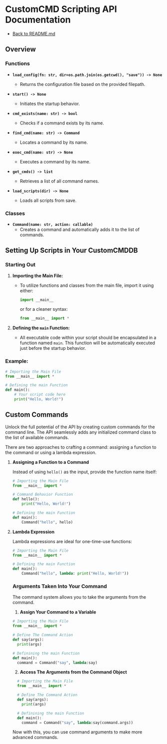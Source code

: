 # CustomCMD Scripting API Documentation
- [Back to README.md](README.md)
## Overview

### Functions

- **`load_config(fn: str, dir=os.path.join(os.getcwd(), "save")) -> None`**
  - Returns the configuration file based on the provided filepath.

- **`start() -> None`**
  - Initiates the startup behavior.

- **`cmd_exists(name: str) -> bool`**
  - Checks if a command exists by its name.

- **`find_cmd(name: str) -> Command`**
  - Locates a command by its name.

- **`exec_cmd(name: str) -> None`**
  - Executes a command by its name.

- **`get_cmds() -> list`**
  - Retrieves a list of all command names.

- **`load_scripts(dir) -> None`**
  - Loads all scripts from save.

### Classes

- **`Command(name: str, action: callable)`**
  - Creates a command and automatically adds it to the list of commands.

## Setting Up Scripts in Your CustomCMDDB

### Starting Out

1. **Importing the Main File:**
   - To utilize functions and classes from the main file, import it using either:
     ```python
     import __main__
     ```
     or for a cleaner syntax:
     ```python
     from __main__ import *
     ```

2. **Defining the `main` Function:**
   - All executable code within your script should be encapsulated in a function named `main`. This function will be automatically executed just before the startup behavior.

### Example:

```python
# Importing the Main File
from __main__ import *

# Defining the main Function
def main():
    # Your script code here
    print("Hello, World!")
```

## Custom Commands

Unlock the full potential of the API by creating custom commands for the command line. The API seamlessly adds any initialized command class to the list of available commands.

There are two approaches to crafting a command: assigning a function to the command or using a lambda expression.

1. **Assigning a Function to a Command**

    Instead of using `hello()` as the input, provide the function name itself:

    ```python
    # Importing the Main File
    from __main__ import *

    # Command Behavior Function
    def hello():
        print("Hello, World!")

    # Defining the main Function
    def main():
        Command("hello", hello)
    ```

2. **Lambda Expression**

    Lambda expressions are ideal for one-time-use functions:

    ```python
    # Importing the Main File
    from __main__ import *

    # Defining the main Function
    def main():
        Command("hello", lambda: print("Hello, World!"))
    ```

    ### Arguments Taken Into Your Command

    The command system allows you to take the arguments from the command.

    1. **Assign Your Command to a Variable**

      ```python
      # Importing the Main File
      from __main__ import *

      # Define The Command Action
      def say(args):
        print(args)

      # Definining the main Function
      def main():
        command = Command("say", lambda:say)
      ```

    2. **Access The Arguments from the Command Object**

    ```python
      # Importing the Main File
      from __main__ import *

      # Define The Command Action
      def say(args):
        print(args)

      # Definining the main Function
      def main():
        command = Command("say", lambda:say(command.args))
      ```

      Now with this, you can use command arguments to make more advanced commands.